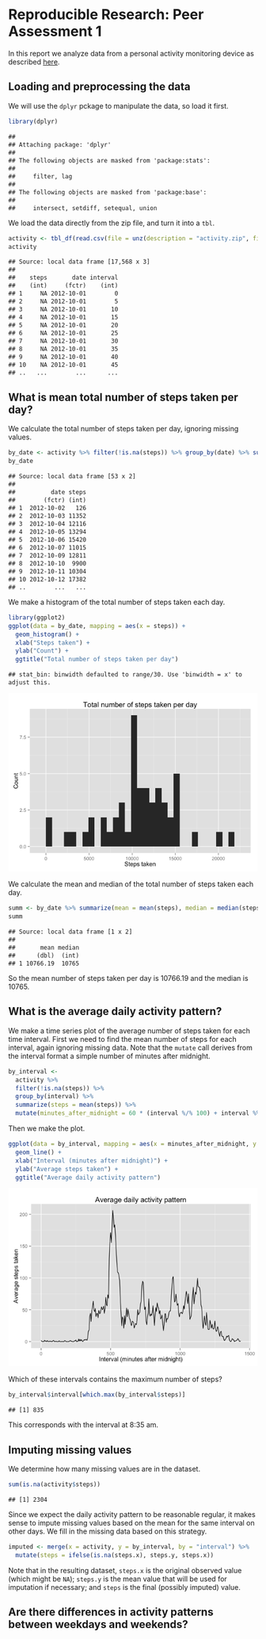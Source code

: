 # Reproducible Research: Peer Assessment 1

In this report we analyze data from a personal activity monitoring device as described [here](README.md).

## Loading and preprocessing the data

We will use the `dplyr` pckage to manipulate the data, so load it first.


```r
library(dplyr)
```

```
## 
## Attaching package: 'dplyr'
## 
## The following objects are masked from 'package:stats':
## 
##     filter, lag
## 
## The following objects are masked from 'package:base':
## 
##     intersect, setdiff, setequal, union
```

We load the data directly from the zip file, and turn it into a `tbl`.


```r
activity <- tbl_df(read.csv(file = unz(description = "activity.zip", filename = "activity.csv")))
activity
```

```
## Source: local data frame [17,568 x 3]
## 
##    steps       date interval
##    (int)     (fctr)    (int)
## 1     NA 2012-10-01        0
## 2     NA 2012-10-01        5
## 3     NA 2012-10-01       10
## 4     NA 2012-10-01       15
## 5     NA 2012-10-01       20
## 6     NA 2012-10-01       25
## 7     NA 2012-10-01       30
## 8     NA 2012-10-01       35
## 9     NA 2012-10-01       40
## 10    NA 2012-10-01       45
## ..   ...        ...      ...
```

## What is mean total number of steps taken per day?

We calculate the total number of steps taken per day, ignoring missing values.


```r
by_date <- activity %>% filter(!is.na(steps)) %>% group_by(date) %>% summarize(steps = sum(steps))
by_date
```

```
## Source: local data frame [53 x 2]
## 
##          date steps
##        (fctr) (int)
## 1  2012-10-02   126
## 2  2012-10-03 11352
## 3  2012-10-04 12116
## 4  2012-10-05 13294
## 5  2012-10-06 15420
## 6  2012-10-07 11015
## 7  2012-10-09 12811
## 8  2012-10-10  9900
## 9  2012-10-11 10304
## 10 2012-10-12 17382
## ..        ...   ...
```

We make a histogram of the total number of steps taken each day.


```r
library(ggplot2)
ggplot(data = by_date, mapping = aes(x = steps)) +
  geom_histogram() +
  xlab("Steps taken") +
  ylab("Count") +
  ggtitle("Total number of steps taken per day")
```

```
## stat_bin: binwidth defaulted to range/30. Use 'binwidth = x' to adjust this.
```

![](PA1_template_files/figure-html/unnamed-chunk-4-1.png) 

We calculate the mean and median of the total number of steps taken each day.


```r
summ <- by_date %>% summarize(mean = mean(steps), median = median(steps))
summ
```

```
## Source: local data frame [1 x 2]
## 
##       mean median
##      (dbl)  (int)
## 1 10766.19  10765
```

So the mean number of steps taken per day is 10766.19 and the median is 10765.

## What is the average daily activity pattern?

We make a time series plot of the average number of steps taken for each time interval. First we need to find the mean number of steps for each interval, again ignoring missing data. Note that the `mutate` call derives from the interval format a simple number of minutes after midnight.


```r
by_interval <-
  activity %>%
  filter(!is.na(steps)) %>%
  group_by(interval) %>%
  summarize(steps = mean(steps)) %>%
  mutate(minutes_after_midnight = 60 * (interval %/% 100) + interval %% 100)
```

Then we make the plot.


```r
ggplot(data = by_interval, mapping = aes(x = minutes_after_midnight, y = steps)) +
  geom_line() +
  xlab("Interval (minutes after midnight)") +
  ylab("Average steps taken") +
  ggtitle("Average daily activity pattern")
```

![](PA1_template_files/figure-html/unnamed-chunk-7-1.png) 

Which of these intervals contains the maximum number of steps?


```r
by_interval$interval[which.max(by_interval$steps)]
```

```
## [1] 835
```

This corresponds with the interval at 8:35 am.

## Imputing missing values

We determine how many missing values are in the dataset.


```r
sum(is.na(activity$steps))
```

```
## [1] 2304
```

Since we expect the daily activity pattern to be reasonable regular, it makes sense to impute missing values based on the mean for the same interval on other days. We fill in the missing data based on this strategy.


```r
imputed <- merge(x = activity, y = by_interval, by = "interval") %>%
  mutate(steps = ifelse(is.na(steps.x), steps.y, steps.x))
```

Note that in the resulting dataset, `steps.x` is the original observed value (which might be `NA`); `steps.y` is the mean value that will be used for imputation if necessary; and `steps` is the final (possibly imputed) value.

## Are there differences in activity patterns between weekdays and weekends?
